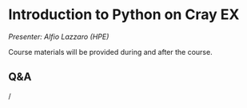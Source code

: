 # Introduction to Python on Cray EX

*Presenter: Alfio Lazzaro (HPE)*

Course materials will be provided during and after the course.

<!--
Temporary location of materials (for the lifetime of the training project):

-   Slides: `/project/project_465001098/Slides/HPE/12_Python_Frameworks.pdf`
-->

<!--
Archived materials on LUMI:

-   Slides: `/appl/local/training/4day-20240423/files/LUMI-4day-20231003-4_01_Introduction_to_Python_on_Cray_EX.pdf`

-   Recording: `/appl/local/training/4day-20240423/recordings/4_01_Introduction_to_Python_on_Cray_EX.mp4`

These materials can only be distributed to actual users of LUMI (active user account).
-->


## Q&A

/
